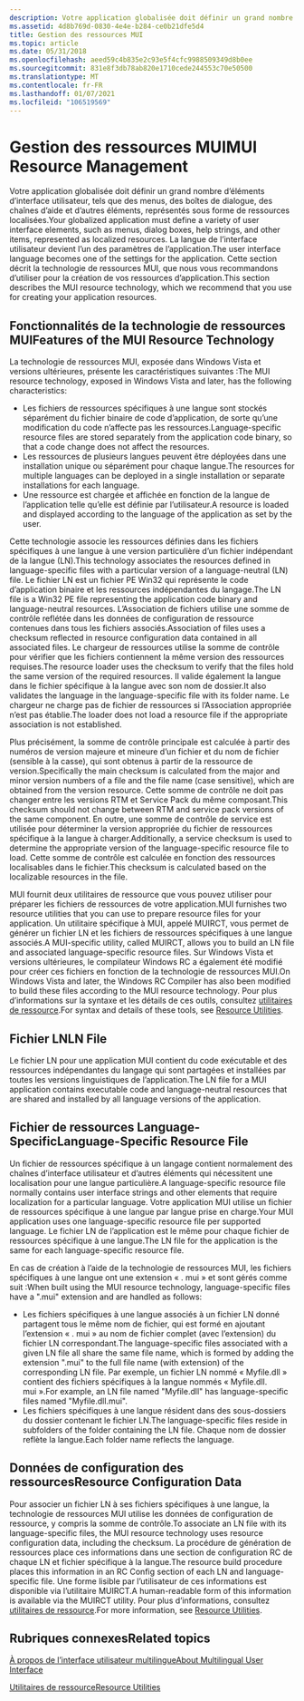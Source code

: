 ```yaml
---
description: Votre application globalisée doit définir un grand nombre d’éléments d’interface utilisateur, tels que des menus, des boîtes de dialogue, des chaînes d’aide et d’autres éléments, représentés sous forme de ressources localisées.
ms.assetid: 4d8b769d-0830-4e4e-b284-ce0b21dfe5d4
title: Gestion des ressources MUI
ms.topic: article
ms.date: 05/31/2018
ms.openlocfilehash: aeed59c4b835e2c93e5f4cfc9988509349d8b0ee
ms.sourcegitcommit: 831e8f3db78ab820e1710cede244553c70e50500
ms.translationtype: MT
ms.contentlocale: fr-FR
ms.lasthandoff: 01/07/2021
ms.locfileid: "106519569"
---
```

# <a name="mui-resource-management"></a><span data-ttu-id="7d460-103">Gestion des ressources MUI</span><span class="sxs-lookup"><span data-stu-id="7d460-103">MUI Resource Management</span></span>

<span data-ttu-id="7d460-104">Votre application globalisée doit définir un grand nombre d’éléments d’interface utilisateur, tels que des menus, des boîtes de dialogue, des chaînes d’aide et d’autres éléments, représentés sous forme de ressources localisées.</span><span class="sxs-lookup"><span data-stu-id="7d460-104">Your globalized application must define a variety of user interface elements, such as menus, dialog boxes, help strings, and other items, represented as localized resources.</span></span> <span data-ttu-id="7d460-105">La langue de l’interface utilisateur devient l’un des paramètres de l’application.</span><span class="sxs-lookup"><span data-stu-id="7d460-105">The user interface language becomes one of the settings for the application.</span></span> <span data-ttu-id="7d460-106">Cette section décrit la technologie de ressources MUI, que nous vous recommandons d’utiliser pour la création de vos ressources d’application.</span><span class="sxs-lookup"><span data-stu-id="7d460-106">This section describes the MUI resource technology, which we recommend that you use for creating your application resources.</span></span>

## <a name="features-of-the-mui-resource-technology"></a><span data-ttu-id="7d460-107">Fonctionnalités de la technologie de ressources MUI</span><span class="sxs-lookup"><span data-stu-id="7d460-107">Features of the MUI Resource Technology</span></span>

<span data-ttu-id="7d460-108">La technologie de ressources MUI, exposée dans Windows Vista et versions ultérieures, présente les caractéristiques suivantes :</span><span class="sxs-lookup"><span data-stu-id="7d460-108">The MUI resource technology, exposed in Windows Vista and later, has the following characteristics:</span></span>

-   <span data-ttu-id="7d460-109">Les fichiers de ressources spécifiques à une langue sont stockés séparément du fichier binaire de code d’application, de sorte qu’une modification du code n’affecte pas les ressources.</span><span class="sxs-lookup"><span data-stu-id="7d460-109">Language-specific resource files are stored separately from the application code binary, so that a code change does not affect the resources.</span></span>
-   <span data-ttu-id="7d460-110">Les ressources de plusieurs langues peuvent être déployées dans une installation unique ou séparément pour chaque langue.</span><span class="sxs-lookup"><span data-stu-id="7d460-110">The resources for multiple languages can be deployed in a single installation or separate installations for each language.</span></span>
-   <span data-ttu-id="7d460-111">Une ressource est chargée et affichée en fonction de la langue de l’application telle qu’elle est définie par l’utilisateur.</span><span class="sxs-lookup"><span data-stu-id="7d460-111">A resource is loaded and displayed according to the language of the application as set by the user.</span></span>

<span data-ttu-id="7d460-112">Cette technologie associe les ressources définies dans les fichiers spécifiques à une langue à une version particulière d’un fichier indépendant de la langue (LN).</span><span class="sxs-lookup"><span data-stu-id="7d460-112">This technology associates the resources defined in language-specific files with a particular version of a language-neutral (LN) file.</span></span> <span data-ttu-id="7d460-113">Le fichier LN est un fichier PE Win32 qui représente le code d’application binaire et les ressources indépendantes du langage.</span><span class="sxs-lookup"><span data-stu-id="7d460-113">The LN file is a Win32 PE file representing the application code binary and language-neutral resources.</span></span> <span data-ttu-id="7d460-114">L’Association de fichiers utilise une somme de contrôle reflétée dans les données de configuration de ressource contenues dans tous les fichiers associés.</span><span class="sxs-lookup"><span data-stu-id="7d460-114">Association of files uses a checksum reflected in resource configuration data contained in all associated files.</span></span> <span data-ttu-id="7d460-115">Le chargeur de ressources utilise la somme de contrôle pour vérifier que les fichiers contiennent la même version des ressources requises.</span><span class="sxs-lookup"><span data-stu-id="7d460-115">The resource loader uses the checksum to verify that the files hold the same version of the required resources.</span></span> <span data-ttu-id="7d460-116">Il valide également la langue dans le fichier spécifique à la langue avec son nom de dossier.</span><span class="sxs-lookup"><span data-stu-id="7d460-116">It also validates the language in the language-specific file with its folder name.</span></span> <span data-ttu-id="7d460-117">Le chargeur ne charge pas de fichier de ressources si l’Association appropriée n’est pas établie.</span><span class="sxs-lookup"><span data-stu-id="7d460-117">The loader does not load a resource file if the appropriate association is not established.</span></span>

<span data-ttu-id="7d460-118">Plus précisément, la somme de contrôle principale est calculée à partir des numéros de version majeure et mineure d’un fichier et du nom de fichier (sensible à la casse), qui sont obtenus à partir de la ressource de version.</span><span class="sxs-lookup"><span data-stu-id="7d460-118">Specifically the main checksum is calculated from the major and minor version numbers of a file and the file name (case sensitive), which are obtained from the version resource.</span></span> <span data-ttu-id="7d460-119">Cette somme de contrôle ne doit pas changer entre les versions RTM et Service Pack du même composant.</span><span class="sxs-lookup"><span data-stu-id="7d460-119">This checksum should not change between RTM and service pack versions of the same component.</span></span> <span data-ttu-id="7d460-120">En outre, une somme de contrôle de service est utilisée pour déterminer la version appropriée du fichier de ressources spécifique à la langue à charger.</span><span class="sxs-lookup"><span data-stu-id="7d460-120">Additionally, a service checksum is used to determine the appropriate version of the language-specific resource file to load.</span></span> <span data-ttu-id="7d460-121">Cette somme de contrôle est calculée en fonction des ressources localisables dans le fichier.</span><span class="sxs-lookup"><span data-stu-id="7d460-121">This checksum is calculated based on the localizable resources in the file.</span></span>

<span data-ttu-id="7d460-122">MUI fournit deux utilitaires de ressource que vous pouvez utiliser pour préparer les fichiers de ressources de votre application.</span><span class="sxs-lookup"><span data-stu-id="7d460-122">MUI furnishes two resource utilities that you can use to prepare resource files for your application.</span></span> <span data-ttu-id="7d460-123">Un utilitaire spécifique à MUI, appelé MUIRCT, vous permet de générer un fichier LN et les fichiers de ressources spécifiques à une langue associés.</span><span class="sxs-lookup"><span data-stu-id="7d460-123">A MUI-specific utility, called MUIRCT, allows you to build an LN file and associated language-specific resource files.</span></span> <span data-ttu-id="7d460-124">Sur Windows Vista et versions ultérieures, le compilateur Windows RC a également été modifié pour créer ces fichiers en fonction de la technologie de ressources MUI.</span><span class="sxs-lookup"><span data-stu-id="7d460-124">On Windows Vista and later, the Windows RC Compiler has also been modified to build these files according to the MUI resource technology.</span></span> <span data-ttu-id="7d460-125">Pour plus d’informations sur la syntaxe et les détails de ces outils, consultez [utilitaires de ressource](resource-utilities.md).</span><span class="sxs-lookup"><span data-stu-id="7d460-125">For syntax and details of these tools, see [Resource Utilities](resource-utilities.md).</span></span>

## <a name="ln-file"></a><span data-ttu-id="7d460-126">Fichier LN</span><span class="sxs-lookup"><span data-stu-id="7d460-126">LN File</span></span>

<span data-ttu-id="7d460-127">Le fichier LN pour une application MUI contient du code exécutable et des ressources indépendantes du langage qui sont partagées et installées par toutes les versions linguistiques de l’application.</span><span class="sxs-lookup"><span data-stu-id="7d460-127">The LN file for a MUI application contains executable code and language-neutral resources that are shared and installed by all language versions of the application.</span></span>

## <a name="language-specific-resource-file"></a><span data-ttu-id="7d460-128">Fichier de ressources Language-Specific</span><span class="sxs-lookup"><span data-stu-id="7d460-128">Language-Specific Resource File</span></span>

<span data-ttu-id="7d460-129">Un fichier de ressources spécifique à un langage contient normalement des chaînes d’interface utilisateur et d’autres éléments qui nécessitent une localisation pour une langue particulière.</span><span class="sxs-lookup"><span data-stu-id="7d460-129">A language-specific resource file normally contains user interface strings and other elements that require localization for a particular language.</span></span> <span data-ttu-id="7d460-130">Votre application MUI utilise un fichier de ressources spécifique à une langue par langue prise en charge.</span><span class="sxs-lookup"><span data-stu-id="7d460-130">Your MUI application uses one language-specific resource file per supported language.</span></span> <span data-ttu-id="7d460-131">Le fichier LN de l’application est le même pour chaque fichier de ressources spécifique à une langue.</span><span class="sxs-lookup"><span data-stu-id="7d460-131">The LN file for the application is the same for each language-specific resource file.</span></span>

<span data-ttu-id="7d460-132">En cas de création à l’aide de la technologie de ressources MUI, les fichiers spécifiques à une langue ont une extension « . mui » et sont gérés comme suit :</span><span class="sxs-lookup"><span data-stu-id="7d460-132">When built using the MUI resource technology, language-specific files have a ".mui" extension and are handled as follows:</span></span>

-   <span data-ttu-id="7d460-133">Les fichiers spécifiques à une langue associés à un fichier LN donné partagent tous le même nom de fichier, qui est formé en ajoutant l’extension « . mui » au nom de fichier complet (avec l’extension) du fichier LN correspondant.</span><span class="sxs-lookup"><span data-stu-id="7d460-133">The language-specific files associated with a given LN file all share the same file name, which is formed by adding the extension ".mui" to the full file name (with extension) of the corresponding LN file.</span></span> <span data-ttu-id="7d460-134">Par exemple, un fichier LN nommé « Myfile.dll » contient des fichiers spécifiques à la langue nommés « Myfile.dll. mui ».</span><span class="sxs-lookup"><span data-stu-id="7d460-134">For example, an LN file named "Myfile.dll" has language-specific files named "Myfile.dll.mui".</span></span>
-   <span data-ttu-id="7d460-135">Les fichiers spécifiques à une langue résident dans des sous-dossiers du dossier contenant le fichier LN.</span><span class="sxs-lookup"><span data-stu-id="7d460-135">The language-specific files reside in subfolders of the folder containing the LN file.</span></span> <span data-ttu-id="7d460-136">Chaque nom de dossier reflète la langue.</span><span class="sxs-lookup"><span data-stu-id="7d460-136">Each folder name reflects the language.</span></span>

## <a name="resource-configuration-data"></a><span data-ttu-id="7d460-137">Données de configuration des ressources</span><span class="sxs-lookup"><span data-stu-id="7d460-137">Resource Configuration Data</span></span>

<span data-ttu-id="7d460-138">Pour associer un fichier LN à ses fichiers spécifiques à une langue, la technologie de ressources MUI utilise les données de configuration de ressource, y compris la somme de contrôle.</span><span class="sxs-lookup"><span data-stu-id="7d460-138">To associate an LN file with its language-specific files, the MUI resource technology uses resource configuration data, including the checksum.</span></span> <span data-ttu-id="7d460-139">La procédure de génération de ressources place ces informations dans une section de configuration RC de chaque LN et fichier spécifique à la langue.</span><span class="sxs-lookup"><span data-stu-id="7d460-139">The resource build procedure places this information in an RC Config section of each LN and language-specific file.</span></span> <span data-ttu-id="7d460-140">Une forme lisible par l’utilisateur de ces informations est disponible via l’utilitaire MUIRCT.</span><span class="sxs-lookup"><span data-stu-id="7d460-140">A human-readable form of this information is available via the MUIRCT utility.</span></span> <span data-ttu-id="7d460-141">Pour plus d’informations, consultez [utilitaires de ressource](resource-utilities.md).</span><span class="sxs-lookup"><span data-stu-id="7d460-141">For more information, see [Resource Utilities](resource-utilities.md).</span></span>

## <a name="related-topics"></a><span data-ttu-id="7d460-142">Rubriques connexes</span><span class="sxs-lookup"><span data-stu-id="7d460-142">Related topics</span></span>

<dl> <dt>

[<span data-ttu-id="7d460-143">À propos de l’interface utilisateur multilingue</span><span class="sxs-lookup"><span data-stu-id="7d460-143">About Multilingual User Interface</span></span>](about-multilingual-user-interface.md)
</dt> <dt>

[<span data-ttu-id="7d460-144">Utilitaires de ressource</span><span class="sxs-lookup"><span data-stu-id="7d460-144">Resource Utilities</span></span>](resource-utilities.md)
</dt> </dl>

 

 



